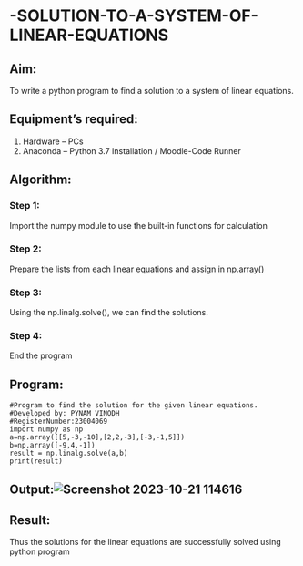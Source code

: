 # -SOLUTION-TO-A-SYSTEM-OF-LINEAR-EQUATIONS
## Aim:
To write a python program to find a solution to a system of linear equations.
## Equipment’s required:
1. 	Hardware – PCs
2. 	Anaconda – Python 3.7 Installation / Moodle-Code Runner
## Algorithm:
### Step 1: 
Import the numpy module to use the built-in functions for calculation
### Step 2: 
Prepare the lists from each linear equations and assign in np.array()
### Step 3: 
Using the np.linalg.solve(), we can find the solutions.
### Step 4: 
End the program
## Program:
```
#Program to find the solution for the given linear equations.
#Developed by: PYNAM VINODH
#RegisterNumber:23004069
import numpy as np
a=np.array([[5,-3,-10],[2,2,-3],[-3,-1,5]])
b=np.array([-9,4,-1])
result = np.linalg.solve(a,b)
print(result)
```
## Output:![Screenshot 2023-10-21 114616](https://github.com/PYNAMVINODH/-SOLUTION-TO-A-SYSTEM-OF-LINEAR-EQUATIONS/assets/145742678/b0058597-4e46-4a23-8e0d-45ecc1a98347)

## Result: 
Thus the solutions for the linear equations are successfully solved using python program

